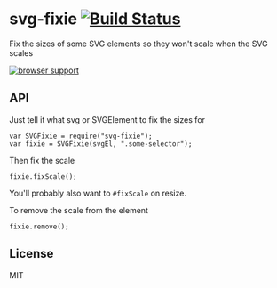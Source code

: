 # svg-fixie [![Build Status](https://travis-ci.org/orangemug/svg-fixie.svg?branch=master)](https://travis-ci.org/orangemug/svg-fixie)
Fix the sizes of some SVG elements so they won't scale when the SVG scales

[![browser support](https://ci.testling.com/orangemug/svg-fixie.png)](https://ci.testling.com/orangemug/svg-fixie)


## API
Just tell it what svg or SVGElement to fix the sizes for

    var SVGFixie = require("svg-fixie");
    var fixie = SVGFixie(svgEl, ".some-selector");

Then fix the scale

    fixie.fixScale();

You'll probably also want to `#fixScale` on resize. 

To remove the scale from the element

    fixie.remove();


## License
MIT

